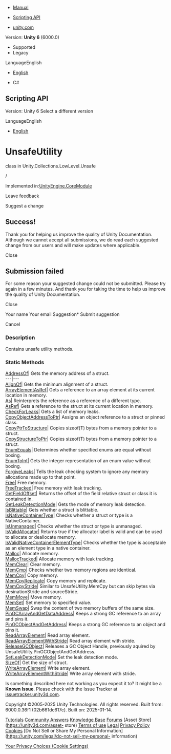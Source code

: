 [ ]()

  * [Manual](../Manual/index.html)
  * [Scripting API](../ScriptReference/index.html)

  * [unity.com](https://unity.com/)

Version: **Unity 6** (6000.0)

  * Supported
  * Legacy

LanguageEnglish

  * [English]()

  * C#

[ ](https://docs.unity3d.com)

## Scripting API

Version: Unity 6 Select a different version

LanguageEnglish

  * [English]()

# UnsafeUtility

class in Unity.Collections.LowLevel.Unsafe

/

Implemented in:[UnityEngine.CoreModule](UnityEngine.CoreModule.html)

Leave feedback

Suggest a change

## Success!

Thank you for helping us improve the quality of Unity Documentation. Although
we cannot accept all submissions, we do read each suggested change from our
users and will make updates where applicable.

Close

## Submission failed

For some reason your suggested change could not be submitted. Please <a>try
again</a> in a few minutes. And thank you for taking the time to help us
improve the quality of Unity Documentation.

Close

Your name Your email Suggestion* Submit suggestion

Cancel

[ ]()

### Description

Contains unsafe utility methods.

### Static Methods

[AddressOf](Unity.Collections.LowLevel.Unsafe.UnsafeUtility.AddressOf.html)|
Gets the memory address of a struct.  
---|---  
[AlignOf](Unity.Collections.LowLevel.Unsafe.UnsafeUtility.AlignOf.html)| Gets
the minimum alignment of a struct.  
[ArrayElementAsRef](Unity.Collections.LowLevel.Unsafe.UnsafeUtility.ArrayElementAsRef.html)|
Gets a reference to an array element at its current location in memory.  
[As](Unity.Collections.LowLevel.Unsafe.UnsafeUtility.As.html)| Reinterprets
the reference as a reference of a different type.  
[AsRef](Unity.Collections.LowLevel.Unsafe.UnsafeUtility.AsRef.html)| Gets a
reference to the struct at its current location in memory.  
[CheckForLeaks](Unity.Collections.LowLevel.Unsafe.UnsafeUtility.CheckForLeaks.html)|
Gets a list of memory leaks.  
[CopyObjectAddressToPtr](Unity.Collections.LowLevel.Unsafe.UnsafeUtility.CopyObjectAddressToPtr.html)|
Assigns an object reference to a struct or pinned class.  
[CopyPtrToStructure](Unity.Collections.LowLevel.Unsafe.UnsafeUtility.CopyPtrToStructure.html)|
Copies sizeof(T) bytes from a memory pointer to a struct.  
[CopyStructureToPtr](Unity.Collections.LowLevel.Unsafe.UnsafeUtility.CopyStructureToPtr.html)|
Copies sizeof(T) bytes from a memory pointer to a struct.  
[EnumEquals](Unity.Collections.LowLevel.Unsafe.UnsafeUtility.EnumEquals.html)|
Determines whether specified enums are equal without boxing.  
[EnumToInt](Unity.Collections.LowLevel.Unsafe.UnsafeUtility.EnumToInt.html)|
Gets the integer representation of an enum value without boxing.  
[ForgiveLeaks](Unity.Collections.LowLevel.Unsafe.UnsafeUtility.ForgiveLeaks.html)|
Tells the leak checking system to ignore any memory allocations made up to
that point.  
[Free](Unity.Collections.LowLevel.Unsafe.UnsafeUtility.Free.html)| Free
memory.  
[FreeTracked](Unity.Collections.LowLevel.Unsafe.UnsafeUtility.FreeTracked.html)|
Free memory with leak tracking.  
[GetFieldOffset](Unity.Collections.LowLevel.Unsafe.UnsafeUtility.GetFieldOffset.html)|
Returns the offset of the field relative struct or class it is contained in.  
[GetLeakDetectionMode](Unity.Collections.LowLevel.Unsafe.UnsafeUtility.GetLeakDetectionMode.html)|
Gets the mode of memory leak detection.  
[IsBlittable](Unity.Collections.LowLevel.Unsafe.UnsafeUtility.IsBlittable.html)|
Gets whether a struct is blittable.  
[IsNativeContainerType](Unity.Collections.LowLevel.Unsafe.UnsafeUtility.IsNativeContainerType.html)|
Checks whether a struct or type is a NativeContainer.  
[IsUnmanaged](Unity.Collections.LowLevel.Unsafe.UnsafeUtility.IsUnmanaged.html)|
Checks whether the struct or type is unmanaged.  
[IsValidAllocator](Unity.Collections.LowLevel.Unsafe.UnsafeUtility.IsValidAllocator.html)|
Returns true if the allocator label is valid and can be used to allocate or
deallocate memory.  
[IsValidNativeContainerElementType](Unity.Collections.LowLevel.Unsafe.UnsafeUtility.IsValidNativeContainerElementType.html)|
Checks whether the type is acceptable as an element type in a native
container.  
[Malloc](Unity.Collections.LowLevel.Unsafe.UnsafeUtility.Malloc.html)|
Allocate memory.  
[MallocTracked](Unity.Collections.LowLevel.Unsafe.UnsafeUtility.MallocTracked.html)|
Allocate memory with leak tracking.  
[MemClear](Unity.Collections.LowLevel.Unsafe.UnsafeUtility.MemClear.html)|
Clear memory.  
[MemCmp](Unity.Collections.LowLevel.Unsafe.UnsafeUtility.MemCmp.html)| Checks
whether two memory regions are identical.  
[MemCpy](Unity.Collections.LowLevel.Unsafe.UnsafeUtility.MemCpy.html)| Copy
memory.  
[MemCpyReplicate](Unity.Collections.LowLevel.Unsafe.UnsafeUtility.MemCpyReplicate.html)|
Copy memory and replicate.  
[MemCpyStride](Unity.Collections.LowLevel.Unsafe.UnsafeUtility.MemCpyStride.html)|
Similar to UnsafeUtility.MemCpy but can skip bytes via desinationStride and
sourceStride.  
[MemMove](Unity.Collections.LowLevel.Unsafe.UnsafeUtility.MemMove.html)| Move
memory.  
[MemSet](Unity.Collections.LowLevel.Unsafe.UnsafeUtility.MemSet.html)| Set
memory to specified value.  
[MemSwap](Unity.Collections.LowLevel.Unsafe.UnsafeUtility.MemSwap.html)| Swap
the content of two memory buffers of the same size.  
[PinGCArrayAndGetDataAddress](Unity.Collections.LowLevel.Unsafe.UnsafeUtility.PinGCArrayAndGetDataAddress.html)|
Keeps a strong GC reference to an array and pins it.  
[PinGCObjectAndGetAddress](Unity.Collections.LowLevel.Unsafe.UnsafeUtility.PinGCObjectAndGetAddress.html)|
Keeps a strong GC reference to an object and pins it.  
[ReadArrayElement](Unity.Collections.LowLevel.Unsafe.UnsafeUtility.ReadArrayElement.html)|
Read array element.  
[ReadArrayElementWithStride](Unity.Collections.LowLevel.Unsafe.UnsafeUtility.ReadArrayElementWithStride.html)|
Read array element with stride.  
[ReleaseGCObject](Unity.Collections.LowLevel.Unsafe.UnsafeUtility.ReleaseGCObject.html)|
Releases a GC Object Handle, previously aquired by
UnsafeUtility.PinGCObjectAndGetAddress.  
[SetLeakDetectionMode](Unity.Collections.LowLevel.Unsafe.UnsafeUtility.SetLeakDetectionMode.html)|
Set the leak detection mode.  
[SizeOf](Unity.Collections.LowLevel.Unsafe.UnsafeUtility.SizeOf.html)| Get the
size of struct.  
[WriteArrayElement](Unity.Collections.LowLevel.Unsafe.UnsafeUtility.WriteArrayElement.html)|
Write array element.  
[WriteArrayElementWithStride](Unity.Collections.LowLevel.Unsafe.UnsafeUtility.WriteArrayElementWithStride.html)|
Write array element with stride.  
  
Is something described here not working as you expect it to? It might be a
**Known Issue**. Please check with the Issue Tracker at
[issuetracker.unity3d.com](https://issuetracker.unity3d.com).

Copyright ©2005-2025 Unity Technologies. All rights reserved. Built from:
6000.0.36f1 (02b661dc617c). Built on: 2025-01-14.

[Tutorials](https://unity3d.com/learn) [Community
Answers](https://answers.unity3d.com) [Knowledge
Base](https://support.unity3d.com/hc/en-us)
[Forums](https://forum.unity3d.com) [Asset Store](https://unity3d.com/asset-
store) [Terms of use](https://docs.unity3d.com/Manual/TermsOfUse.html)
[Legal](https://unity.com/legal) [Privacy
Policy](https://unity.com/legal/privacy-policy)
[Cookies](https://unity.com/legal/cookie-policy) [Do Not Sell or Share My
Personal Information](https://unity.com/legal/do-not-sell-my-personal-
information)

[Your Privacy Choices (Cookie Settings)](javascript:void\(0\);)

